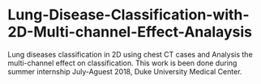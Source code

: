 # Lung-Disease-Classification-with-2D-Multi-channel-Effect-Analaysis
Lung diseases classification in 2D using chest CT cases and Analysis the multi-channel effect on classification. This work is been done during summer internship July-Aguest 2018, Duke University Medical Center.



